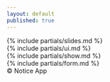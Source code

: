 ```yaml
---
layout: default
published: true
---
```

<section>
 {% include partials/slides.md %}
</section>
<section>
  {% include partials/ui.md %}
</section>
<section class = 'show'>
 {% include partials/show.md %}
</section>
<section class = 'fmodal'>
  {% include partials/form.md %}
  <div id = 'year'>&copy; Notice App </div>
</section>